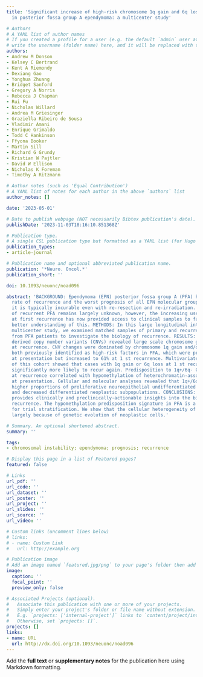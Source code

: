 ```yaml
---
title: 'Significant increase of high-risk chromosome 1q gain and 6q loss at recurrence
  in posterior fossa group A ependymoma: a multicenter study'

# Authors
# A YAML list of author names
# If you created a profile for a user (e.g. the default `admin` user at `content/authors/admin/`), 
# write the username (folder name) here, and it will be replaced with their full name and linked to their profile.
authors:
- Andrew M Donson
- Kelsey C Bertrand
- Kent A Riemondy
- Dexiang Gao
- Yonghua Zhuang
- Bridget Sanford
- Gregory A Norris
- Rebecca J Chapman
- Rui Fu
- Nicholas Willard
- Andrea M Griesinger
- Graziella Ribeiro de Sousa
- Vladimir Amani
- Enrique Grimaldo
- Todd C Hankinson
- Ffyona Booker
- Martin Sill
- Richard G Grundy
- Kristian W Pajtler
- David W Ellison
- Nicholas K Foreman
- Timothy A Ritzmann

# Author notes (such as 'Equal Contribution')
# A YAML list of notes for each author in the above `authors` list
author_notes: []

date: '2023-05-01'

# Date to publish webpage (NOT necessarily Bibtex publication's date).
publishDate: '2023-11-03T18:16:10.851368Z'

# Publication type.
# A single CSL publication type but formatted as a YAML list (for Hugo requirements).
publication_types:
- article-journal

# Publication name and optional abbreviated publication name.
publication: '*Neuro. Oncol.*'
publication_short: ''

doi: 10.1093/neuonc/noad096

abstract: 'BACKGROUND: Ependymoma (EPN) posterior fossa group A (PFA) has the highest
  rate of recurrence and the worst prognosis of all EPN molecular groups. At relapse,
  it is typically incurable even with re-resection and re-irradiation. The biology
  of recurrent PFA remains largely unknown, however, the increasing use of surgery
  at first recurrence has now provided access to clinical samples to facilitate a
  better understanding of this. METHODS: In this large longitudinal international
  multicenter study, we examined matched samples of primary and recurrent disease
  from PFA patients to investigate the biology of recurrence. RESULTS: DNA methylome
  derived copy number variants (CNVs) revealed large scale chromosome gains and losses
  at recurrence. CNV changes were dominated by chromosome 1q gain and/or 6q loss,
  both previously identified as high-risk factors in PFA, which were present in 23%
  at presentation but increased to 61% at 1 st recurrence. Multivariate survival analyses
  of this cohort showed that cases with 1q gain or 6q loss at 1 st recurrence were
  significantly more likely to recur again. Predisposition to 1q+/6q- CNV changes
  at recurrence correlated with hypomethylation of heterochromatin-associated DNA
  at presentation. Cellular and molecular analyses revealed that 1q+/6q- PFA had significantly
  higher proportions of proliferative neuroepithelial undifferentiated progenitors
  and decreased differentiated neoplastic subpopulations. CONCLUSIONS: This study
  provides clinically and preclinically-actionable insights into the biology of PFA
  recurrence. The hypomethylation predisposition signature in PFA is a potential risk-classifier
  for trial stratification. We show that the cellular heterogeneity of PFAs evolves
  largely because of genetic evolution of neoplastic cells.'

# Summary. An optional shortened abstract.
summary: ''

tags:
- chromosomal instability; ependymoma; prognosis; recurrence

# Display this page in a list of Featured pages?
featured: false

# Links
url_pdf: ''
url_code: ''
url_dataset: ''
url_poster: ''
url_project: ''
url_slides: ''
url_source: ''
url_video: ''

# Custom links (uncomment lines below)
# links:
# - name: Custom Link
#   url: http://example.org

# Publication image
# Add an image named `featured.jpg/png` to your page's folder then add a caption below.
image:
  caption: ''
  focal_point: ''
  preview_only: false

# Associated Projects (optional).
#   Associate this publication with one or more of your projects.
#   Simply enter your project's folder or file name without extension.
#   E.g. `projects: ['internal-project']` links to `content/project/internal-project/index.md`.
#   Otherwise, set `projects: []`.
projects: []
links:
- name: URL
  url: http://dx.doi.org/10.1093/neuonc/noad096
---
```


Add the **full text** or **supplementary notes** for the publication here using Markdown formatting.
